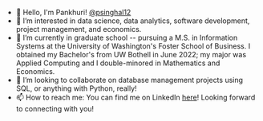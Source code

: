 - 👋 Hello, I'm Pankhuri! [@psinghal12](https://github.com/psinghal12)
- 👀 I’m interested in data science, data analytics, software development, project management, and economics.
- 🌱 I’m currently in graduate school -- pursuing a M.S. in Information Systems at the University of Washington's Foster School of Business. I obtained my Bachelor's from UW Bothell in June 2022; my major was Applied Computing and I double-minored in Mathematics and Economics.
- 💞️ I’m looking to collaborate on database management projects using SQL, or anything with Python, really! 
- 📫 How to reach me: You can find me on LinkedIn [here](https://www.linkedin.com/in/pankhuris/)! Looking forward to connecting with you!
